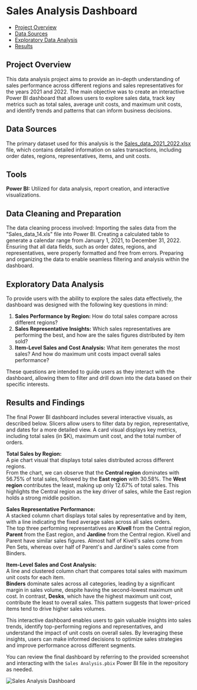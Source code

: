 # Sales Analysis Dashboard

 - [Project Overview](#project-overview)
 - [Data Sources](#data-sources)
 - [Exploratory Data Analysis](#exploratory-data-analysis)
 - [Results](#results-and-findings)
   
## Project Overview
This data analysis project aims to provide an in-depth understanding of sales performance across different regions and sales representatives for the years 2021 and 2022. The main objective was to create an interactive Power BI dashboard that allows users to explore sales data, track key metrics such as total sales, average unit costs, and maximum unit costs, and identify trends and patterns that can inform business decisions.

## Data Sources
The primary dataset used for this analysis is the [Sales_data_2021_2022.xlsx](https://github.com/user-attachments/files/16858918/Sales_data_2021_2022.xlsx) file, which contains detailed information on sales transactions, including order dates, regions, representatives, items, and unit costs.

## Tools
**Power BI:** Utilized for data analysis, report creation, and interactive visualizations.

## Data Cleaning and Preparation
The data cleaning process involved:
Importing the sales data from the "Sales_data_14.xls" file into Power BI.
Creating a calculated table to generate a calendar range from January 1, 2021, to December 31, 2022.
Ensuring that all data fields, such as order dates, regions, and representatives, were properly formatted and free from errors.
Preparing and organizing the data to enable seamless filtering and analysis within the dashboard.

## Exploratory Data Analysis
To provide users with the ability to explore the sales data effectively, the dashboard was designed with the following key questions in mind:

1) **Sales Performance by Region:** How do total sales compare across different regions?  <br />
2) **Sales Representative Insights:** Which sales representatives are performing the best, and how are the sales figures distributed by item sold?  <br />
3) **Item-Level Sales and Cost Analysis:** What item generates the most sales? And how do maximum unit costs impact overall sales performance? 

These questions are intended to guide users as they interact with the dashboard, allowing them to filter and drill down into the data based on their specific interests.

## Results and Findings
The final Power BI dashboard includes several interactive visuals, as described below. Slicers allow users to filter data by region, representative, and dates for a more detailed view. 
A card visual displays key metrics, including total sales (in $K), maximum unit cost, and the total number of orders.

**Total Sales by Region:** <br />
A pie chart visual that displays total sales distributed across different regions. <br />
From the chart, we can observe that the **Central region** dominates with 56.75% of total sales, followed by the **East region** with 30.58%. The **West region** contributes the least, making up only 12.67% of total sales. This highlights the Central region as the key driver of sales, while the East region holds a strong middle position.

**Sales Representative Performance:** <br />
A stacked column chart displays total sales by representative and by item, with a line indicating the fixed average sales across all sales orders.  <br />
The top three performing representatives are **Kivell** from the Central region, **Parent** from the East region, and **Jardine** from the Central region. Kivell and Parent have similar sales figures. Almost half of Kivell's sales come from Pen Sets, whereas over half of Parent's and Jardine's sales come from Binders.

**Item-Level Sales and Cost Analysis:** <br />
A line and clustered column chart that compares total sales with maximum unit costs for each item.  <br />
**Binders** dominate sales across all categories, leading by a significant margin in sales volume, despite having the second-lowest maximum unit cost. In contrast, **Desks**, which have the highest maximum unit cost, contribute the least to overall sales. This pattern suggests that lower-priced items tend to drive higher sales volumes.

This interactive dashboard enables users to gain valuable insights into sales trends, identify top-performing regions and representatives, and understand the impact of unit costs on overall sales. By leveraging these insights, users can make informed decisions to optimize sales strategies and improve performance across different segments.

You can review the final dashboard by referring to the provided screenshot and interacting with the `Sales Analysis.pbix` Power BI file in the repository as needed.

![Sales Analysis Dashboard](https://github.com/user-attachments/assets/ef1620c3-850c-4520-8f12-38ef27b60992)
